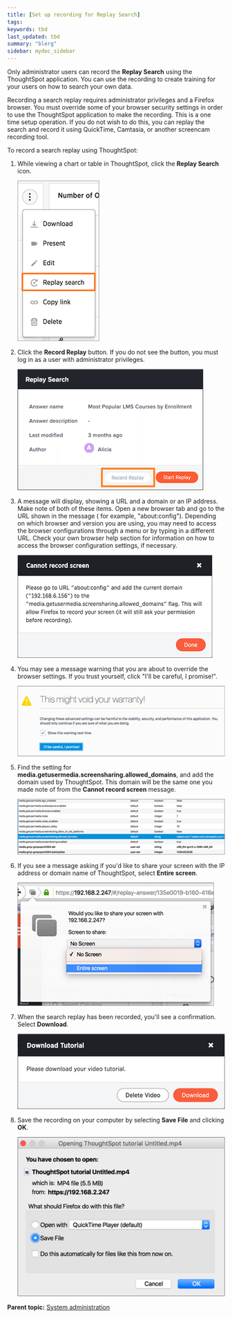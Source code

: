 ```yaml
---
title: [Set up recording for Replay Search]
tags: 
keywords: tbd
last_updated: tbd
summary: "blerg"
sidebar: mydoc_sidebar
---
```

Only administrator users can record the **Replay Search** using the ThoughtSpot application. You can use the recording to create training for your users on how to search your own data.

Recording a search replay requires administrator privileges and a Firefox browser. You must override some of your browser security settings in order to use the ThoughtSpot application to make the recording. This is a one time setup operation. If you do not wish to do this, you can replay the search and record it using QuickTime, Camtasia, or another screencam recording tool.

To record a search replay using ThoughtSpot:

1.   While viewing a chart or table in ThoughtSpot, click the **Replay Search** icon.

     ![](../../images/replay_search_icon.png "The Replay Search icon")

2.   Click the **Record Replay** button. If you do not see the button, you must log in as a user with administrator privileges.

     ![](../../images/record_search_replay_0.png "Record Replay button")

3.   A message will display, showing a URL and a domain or an IP address. Make note of both of these items. Open a new browser tab and go to the URL shown in the message ( for example, "about:config"). Depending on which browser and version you are using, you may need to access the browser configurations through a menu or by typing in a different URL. Check your own browser help section for information on how to access the browser configuration settings, if necessary.

     ![](../../images/record_search_replay_1.png "Record Search message")

4.   You may see a message warning that you are about to override the browser settings. If you trust yourself, click "I'll be careful, I promise!".

     ![](../../images/record_search_replay_2.png "Browser warning message")

5. Find the setting for **media.getusermedia.screensharing.allowed_domains**, and add the domain used by ThoughtSpot. This domain will be the same one you made note of from the **Cannot record screen** message.

     ![](../../images/record_search_replay_3.png "Set the domain for screensharing")

6.   If you see a message asking if you'd like to share your screen with the IP address or domain name of ThoughtSpot, select **Entire screen**.

     ![](../../images/record_search_replay_4.png "Select entire screen")

7. When the search replay has been recorded, you'll see a confirmation. Select **Download**.

     ![](../../images/record_search_replay_5.png "Download the recorded search")

8. Save the recording on your computer by selecting **Save File** and clicking **OK**.

     ![](../../images/record_search_replay_6.png "Record Search save file")


**Parent topic:** [System administration](../../admin/system_admin/sysadmin_overview.html)
